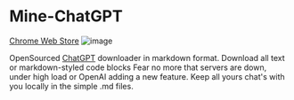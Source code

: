 # Mine-ChatGPT 
[Chrome Web Store](https://chrome.google.com/webstore/detail/mine-chatgpt/ckbkgkpdiidddiahomkdebijgnoeejdh?hl=en&authuser=0)
![image](https://user-images.githubusercontent.com/23504691/227246055-ea71a233-15e7-440f-a93d-36dbc91cb89b.png)

OpenSourced [ChatGPT](https://chat.openai.com/) downloader in markdown format. Download all text or markdown-styled code blocks
Fear no more that servers are down, under high load or OpenAI adding a new feature. Keep all yours chat's with you locally in the simple .md files.
